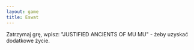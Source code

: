 ```yaml
---
layout: game
title: Eswat
---
```


Zatrzymaj grę, wpisz: "JUSTIFIED ANCIENTS OF MU MU" - żeby 
uzyskać
dodatkowe życie.

